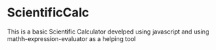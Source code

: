 # ScientificCalc
This is a basic Scientific Calculator develped using javascript and using mathh-expression-evaluator as a helping tool
